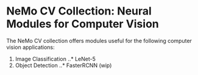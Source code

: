 NeMo CV Collection: Neural Modules for Computer Vision
====================================================================

The NeMo CV collection offers modules useful for the following computer vision applications:
1. Image Classification
..* LeNet-5
2. Object Detection
..* FasterRCNN (wip)

